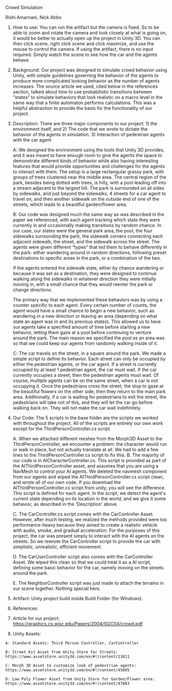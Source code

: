 Crowd Simulation

Rishi Amarnani, Nick Abbs

1. 	How to use: You can run the artifact but the camera is fixed. So to be able to zoom and rotate the camera and look closely at what is going on, it would be better to actually open up the project in Unity 3D. You can then click scene, right click scene and click maximize, and use the mouse to control the camera. If using the artifact, there is no input required. Simply watch the scene to see how the car and the agents behave.

2.	Background: Our project was designed to simulate crowd behavior using Unity, with simple guidelines governing the behavior of the agents to produce more complicated looking behavior as the number of agents increases. The source article we used, cited below in the references section, talked about how to use probabilistic transitions between “states” to simulate behaviors that look realistic on a macro level in the same way that a finite automaton performs calculations. This was a helpful abstraction to provide the basis for the functionality of our project.

3.	Description: There are three major components to our project: 1) the environment itself, and 2) The code that we wrote to dictate the behavior of the agents in simulation. 3) Interaction of pedestrian agents with the car agent
	
	A: We designed the environment using the tools that Unity 3D provides, and it was meant to have enough room to give the agents the space to demonstrate different kinds of behavior while also having interesting features that would provide opportunities and challenges for the agents to interact with them. The setup is a large rectangular grassy park, with groups of trees clustered near the middle area. The central region of the park, besides being dotted with trees, is hilly, with a pool leading off into a stream adjacent to the largest hill. The park is surrounded on all sides by sidewalks, and just beyond the sidewalks, 4 streets for a car agent to travel on, and then another sidewalk on the outside end of one of the streets, which leads to a beautiful garden/flower area.
	
	B: Our code was designed much the same way as was described in the paper we referenced, with each agent tracking which state they were currently in and occasionally making transitions by random chance. In our case, our states were the general park area, the pool, the four sidewalks surrounding the park, the sidewalk corners connecting each adjacent sidewalk, the street, and the sidewalk across the street. The agents were given different “types” that led them to behave differently in the park: either wandering around in random directions, following preset destinations to specific areas in the park, or a combination of the two. 
	
	If the agents entered the sidewalk state, either by chance wandering or because it was set as a destination, they were designed to continue walking along the sidewalks in whatever direction they were initially moving in, with a small chance that they would reenter the park or change directions. 
	
	The primary way that we implemented these behaviors was by using a counter specific to each agent. Every certain number of counts, the agent would have a small chance to begin a new behavior, such as wandering in a new direction or leaving an area (depending on what state an agent was in and its previous states). This allowed us to have our agents take a specified amount of time before starting a new behavior, letting them gaze at a pool before continuing to venture around the park. 
	The main reason we specified the pool as an area was so that we could keep our agents from randomly walking inside of it.
  	
	C: The car travels on the street, in a square around the park. We made a simple script to define its behavior. Each street can only be occupied by either the pedestrian agents, or the car agent. If a street is currently occupied by at least 1 pedestrian agent, the car must wait. If the car currently occupies a street, then the pedestrian agents must wait. Of course, multiple agents can be on the same street, when a car is not occupying it. Once the pedestrians cross the street, the stop to gaze at the beautiful flowers on the other side, then they return to the main park area. Additionally, if a car is waiting for pedestrians to exit the street, the pedestrians will take not of this, and they will let the car go before walking back on. They will not make the car wait indefinitely.

4. Our Code: The 5 scripts in the base folder are the scripts we worked with throughout the project. All of the scripts are entirely our own work except for the ThirdPersonController.cs script.  
	
	A. When we attached different meshes from the Morph3D Asset to the ThirdPersonController, we encounter a problem: the character would run or walk in place, but not actually translate at all. We had to add a few lines to the ThirdPersonController.cs script to fix this.
	B. The majority of our code is in AICharacterController.cs. This script is provided as part of the AIThirdPersonController asset, and assumes that you are using a NavMesh to control your AI agents. We deleted the navmesh component from our agents and wiped the AIThirdPersonController.cs script clean, and wrote all of our own code. If you download the AIThirdPersonController.cs script from unity, you will see the difference. This script is defined for each agent. In the script, we detect the agent's current state depending on its location in the world, and we give it some behavior, as described in the 'Description' above.
	
	C. The CarController.cs script comes with the CarController Asset. However, after much testing, we realized the methods provided were too performance-heavy because they aimed to create a realistic vehicle with audio, smoke, and gradual acceleration. For the purposes of this project, the car was present simply to interact with the AI agents on the streets. So we rewrote the CarController script to provide the car with simplistic, unrealistic, efficient movement.
	
	D. The CarUserController script also comes with the CarController Asset. We wiped this clean so that we could treat it as a AI script, defining some basic behavior for the car, namely moving on the streets around the park.
	
	E. The NeighborController script was just made to attach the terrains in our scene together. Nothing special here.

5. Artifact: Unity project build inside Build Folder (for Windows).

6. References:

  1. Article for our project: https://graphics.cs.wisc.edu/Papers/2004/SGC04/crowd.pdf

  2. Unity Assets:
  	
	A: Standard Assets: Third Person Controller, CarController
  
  	B: Street Kit Asset from Unity Store for Streets: https://www.assetstore.unity3d.com/en/#!/content/13811
  
  	C: Morph 3D Asset to customize look of pedestrian agents: https://www.assetstore.unity3d.com/en/#!/content/45805
	
	D: Low Poly Flower Asset from Unity Store for Garden/Flower area: https://www.assetstore.unity3d.com/en/#!/content/47083
